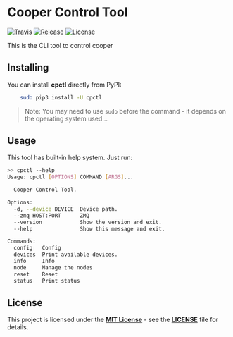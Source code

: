 # Cooper Control Tool

[![Travis](https://img.shields.io/travis/hardwario/cpctl/master.svg)](https://travis-ci.org/hardwario/cpctl)
[![Release](https://img.shields.io/github/release/hardwario/cpctl.svg)](https://github.com/hardwario/cpctl/releases)
[![License](https://img.shields.io/github/license/hardwario/cpctl.svg)](https://github.com/hardwario/cpctl/blob/master/LICENSE)

This is the CLI tool to control cooper

## Installing

You can install **cpctl** directly from PyPI:


```sh
    sudo pip3 install -U cpctl
```

> Note: You may need to use `sudo` before the command - it depends on the operating system used...

## Usage

This tool has built-in help system. Just run:

```sh
>> cpctl --help
Usage: cpctl [OPTIONS] COMMAND [ARGS]...

  Cooper Control Tool.

Options:
  -d, --device DEVICE  Device path.
  --zmq HOST:PORT      ZMQ
  --version            Show the version and exit.
  --help               Show this message and exit.

Commands:
  config   Config
  devices  Print available devices.
  info     Info
  node     Manage the nodes
  reset    Reset
  status   Print status

```

## License

This project is licensed under the [**MIT License**](https://opensource.org/licenses/MIT/) - see the [**LICENSE**](LICENSE) file for details.
